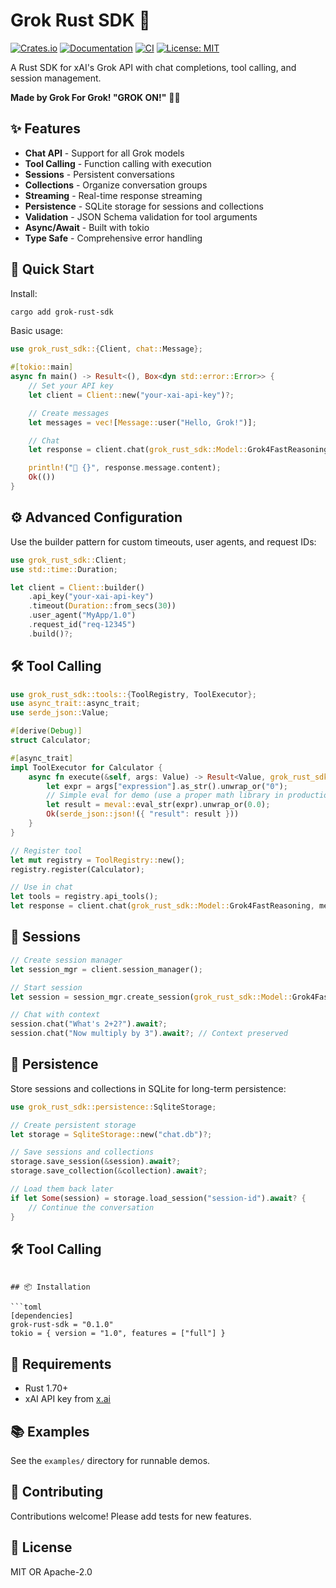 # Grok Rust SDK 🦀

[![Crates.io](https://img.shields.io/crates/v/grok-rust-sdk.svg)](https://crates.io/crates/grok-rust-sdk)
[![Documentation](https://docs.rs/grok-rust-sdk/badge.svg)](https://docs.rs/grok-rust-sdk)
[![CI](https://github.com/oogalieboogalie/Grok-Rust-SDK/actions/workflows/ci.yml/badge.svg)](https://github.com/oogalieboogalie/Grok-Rust-SDK/actions)
[![License: MIT](https://img.shields.io/badge/License-MIT-yellow.svg)](https://opensource.org/licenses/MIT)

A Rust SDK for xAI's Grok API with chat completions, tool calling, and session management.

**Made by Grok For Grok! "GROK ON!"** 🚀🤖

## ✨ Features

- **Chat API** - Support for all Grok models
- **Tool Calling** - Function calling with execution
- **Sessions** - Persistent conversations
- **Collections** - Organize conversation groups
- **Streaming** - Real-time response streaming
- **Persistence** - SQLite storage for sessions and collections
- **Validation** - JSON Schema validation for tool arguments
- **Async/Await** - Built with tokio
- **Type Safe** - Comprehensive error handling

## 🚀 Quick Start

Install:

```bash
cargo add grok-rust-sdk
```

Basic usage:

```rust
use grok_rust_sdk::{Client, chat::Message};

#[tokio::main]
async fn main() -> Result<(), Box<dyn std::error::Error>> {
    // Set your API key
    let client = Client::new("your-xai-api-key")?;

    // Create messages
    let messages = vec![Message::user("Hello, Grok!")];

    // Chat
    let response = client.chat(grok_rust_sdk::Model::Grok4FastReasoning, messages, None).await?;

    println!("🤖 {}", response.message.content);
    Ok(())
}
```

## ⚙️ Advanced Configuration

Use the builder pattern for custom timeouts, user agents, and request IDs:

```rust
use grok_rust_sdk::Client;
use std::time::Duration;

let client = Client::builder()
    .api_key("your-xai-api-key")
    .timeout(Duration::from_secs(30))
    .user_agent("MyApp/1.0")
    .request_id("req-12345")
    .build()?;
```

## 🛠️ Tool Calling

```rust
use grok_rust_sdk::tools::{ToolRegistry, ToolExecutor};
use async_trait::async_trait;
use serde_json::Value;

#[derive(Debug)]
struct Calculator;

#[async_trait]
impl ToolExecutor for Calculator {
    async fn execute(&self, args: Value) -> Result<Value, grok_rust_sdk::GrokError> {
        let expr = args["expression"].as_str().unwrap_or("0");
        // Simple eval for demo (use a proper math library in production)
        let result = meval::eval_str(expr).unwrap_or(0.0);
        Ok(serde_json::json!({ "result": result }))
    }
}

// Register tool
let mut registry = ToolRegistry::new();
registry.register(Calculator);

// Use in chat
let tools = registry.api_tools();
let response = client.chat(grok_rust_sdk::Model::Grok4FastReasoning, messages, Some(tools)).await?;
```

## 💬 Sessions

```rust
// Create session manager
let session_mgr = client.session_manager();

// Start session
let session = session_mgr.create_session(grok_rust_sdk::Model::Grok4FastReasoning).await?;

// Chat with context
session.chat("What's 2+2?").await?;
session.chat("Now multiply by 3").await?; // Context preserved
```

## 💾 Persistence

Store sessions and collections in SQLite for long-term persistence:

```rust
use grok_rust_sdk::persistence::SqliteStorage;

// Create persistent storage
let storage = SqliteStorage::new("chat.db")?;

// Save sessions and collections
storage.save_session(&session).await?;
storage.save_collection(&collection).await?;

// Load them back later
if let Some(session) = storage.load_session("session-id").await? {
    // Continue the conversation
}
```

## 🛠️ Tool Calling
```

## 📦 Installation

```toml
[dependencies]
grok-rust-sdk = "0.1.0"
tokio = { version = "1.0", features = ["full"] }
```

## 🔧 Requirements

- Rust 1.70+
- xAI API key from [x.ai](https://x.ai)

## 📚 Examples

See the `examples/` directory for runnable demos.

## 🤝 Contributing

Contributions welcome! Please add tests for new features.

## 📄 License

MIT OR Apache-2.0